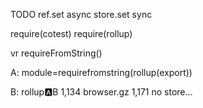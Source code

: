 TODO
ref.set async
store.set sync



require(cotest)
require(rollup)

vr requireFromString()


A: module=requirefromstring(rollup(export))

B: rollup:a:B
1,134 browser.gz
1,171 no store...
